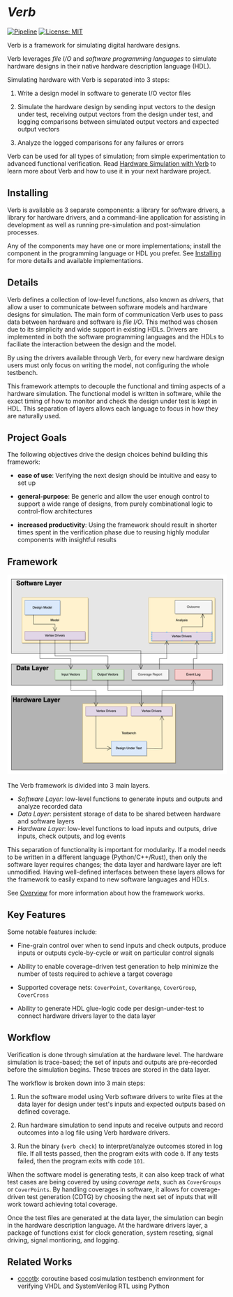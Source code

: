 # _Verb_

[![Pipeline](https://github.com/cdotrus/verb/actions/workflows/pipeline.yml/badge.svg?branch=trunk)](https://github.com/cdotrus/verb/actions/workflows/pipeline.yml) [![License: MIT](https://img.shields.io/badge/License-MIT-yellow.svg)](https://opensource.org/licenses/MIT)

Verb is a framework for simulating digital hardware designs. 

Verb leverages _file I/O_ and _software programming languages_ to simulate hardware designs in their native hardware description language (HDL).

Simulating hardware with Verb is separated into 3 steps:

1. Write a design model in software to generate I/O vector files

2. Simulate the hardware design by sending input vectors to the design under test, receiving output vectors from the design under test, and logging comparisons between simulated output vectors and expected output vectors

3. Analyze the logged comparisons for any failures or errors

Verb can be used for all types of simulation; from simple experimentation to advanced functional verification. Read [Hardware Simulation with Verb](https://cdotrus.github.io/verb/) to learn more about Verb and how to use it in your next hardware project.

## Installing

Verb is available as 3 separate components: a library for software drivers, a library for hardware drivers, and a command-line application for assisting in development as well as running pre-simulation and post-simulation processes.

Any of the components may have one or more implementations; install the component in the programming language or HDL you prefer. See [Installing](https://cdotrus.github.io/verb/starting/installing.html) for more details and available implementations.

## Details

Verb defines a collection of low-level functions, also known as _drivers_, that allow a user to communicate between software models and hardware designs for simulation. The main form of communication Verb uses to pass data between hardware and software is _file I/O_. This method was chosen due to its simplicity and wide support in existing HDLs. Drivers are implemented in both the software programming languages and the HDLs to faciliate the interaction between the design and the model.

By using the drivers available through Verb, for every new hardware design users must only focus on writing the model, not configuring the whole testbench.

This framework attempts to decouple the functional and timing aspects of a hardware simulation. The functional model is written in software, while the exact timing of how to monitor and check the design under test is kept in HDL. This separation of layers allows each language to focus in how they are naturally used.

## Project Goals

The following objectives drive the design choices behind building this framework:

- __ease of use__: Verifying the next design should be intuitive and easy to set up

- __general-purpose__: Be generic and allow the user enough control to support a wide range of designs, from purely combinational logic to control-flow architectures

- __increased productivity__: Using the framework should result in shorter times spent in the verification phase due to reusing highly modular components with insightful results

## Framework

![](./docs/src/images/system.png)

The Verb framework is divided into 3 main layers.

- _Software Layer_: low-level functions to generate inputs and outputs and analyze recorded data
- _Data Layer_: persistent storage of data to be shared between hardware and software layers
- _Hardware Layer_: low-level functions to load inputs and outputs, drive inputs, check outputs, and log events

This separation of functionality is important for modularity. If a model needs to be written in a different language (Python/C++/Rust), then only the software layer requires changes; the data layer and hardware layer are left unmodified. Having well-defined interfaces between these layers allows for the framework to easily expand to new software languages and HDLs.

See [Overview](https://cdotrus.github.io/verb/topic/overview.html) for more information about how the framework works.

## Key Features

Some notable features include:

- Fine-grain control over when to send inputs and check outputs, produce inputs or outputs cycle-by-cycle or wait on particular control signals

- Ability to enable coverage-driven test generation to help minimize the number of tests required to achieve a target coverage

- Supported coverage nets: `CoverPoint`, `CoverRange`, `CoverGroup`, `CoverCross`

- Ability to generate HDL glue-logic code per design-under-test to connect hardware drivers layer to the data layer

## Workflow 

Verification is done through simulation at the hardware level. The hardware simulation is trace-based; the set of inputs and outputs are pre-recorded before the simulation begins. These traces are stored in the data layer.

The workflow is broken down into 3 main steps:

1. Run the software model using Verb software drivers to write files at the data layer for design under test's inputs and expected outputs based on defined coverage.

2. Run hardware simulation to send inputs and receive outputs and record outcomes into a log file using Verb hardware drivers.

3. Run the binary (`verb check`) to interpret/analyze outcomes stored in log file. If all tests passed, then the program exits with code `0`. If any tests failed, then the program exits with code `101`.

When the software model is generating tests, it can also keep track of what test cases are being covered by using _coverage nets_, such as `CoverGroups` or `CoverPoints`. By handling coverages in software, it allows for coverage-driven test generation (CDTG) by choosing the next set of inputs that will work toward achieving total coverage.

Once the test files are generated at the data layer, the simulation can begin in the hardware description language. At the hardware drivers layer, a package of functions exist for clock generation, system reseting, signal driving, signal montioring, and logging.

## Related Works

- [cocotb](https://www.cocotb.org): coroutine based cosimulation testbench environment for verifying VHDL and SystemVerilog RTL using Python